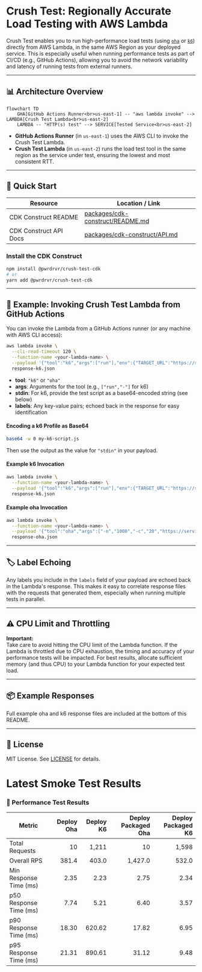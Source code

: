# Crush Test: Regionally Accurate Load Testing with AWS Lambda

Crush Test enables you to run high-performance load tests (using [`oha`](https://github.com/hatoo/oha) or [`k6`](https://k6.io/)) directly from AWS Lambda, in the same AWS Region as your deployed service. This is especially useful when running performance tests as part of CI/CD (e.g., GitHub Actions), allowing you to avoid the network variability and latency of running tests from external runners.

---

## 📊 Architecture Overview

```mermaid
flowchart TD
    GHA[GitHub Actions Runner<br>us-east-1] -- "aws lambda invoke" --> LAMBDA[Crush Test Lambda<br>us-east-2]
    LAMBDA -- "HTTP(s) test" --> SERVICE[Tested Service<br>us-east-2]
```

- **GitHub Actions Runner** (in `us-east-1`) uses the AWS CLI to invoke the Crush Test Lambda.
- **Crush Test Lambda** (in `us-east-2`) runs the load test tool in the same region as the service under test, ensuring the lowest and most consistent RTT.

---

## 🚀 Quick Start

| Resource                | Location / Link                                                                                 |
|-------------------------|-------------------------------------------------------------------------------------------------|
| CDK Construct README    | [packages/cdk-construct/README.md](./packages/cdk-construct/README.md)                          |
| CDK Construct API Docs  | [packages/cdk-construct/API.md](./packages/cdk-construct/API.md)                                |

### Install the CDK Construct

```sh
npm install @pwrdrvr/crush-test-cdk
# or
yarn add @pwrdrvr/crush-test-cdk
```

---

## 🧩 Example: Invoking Crush Test Lambda from GitHub Actions

You can invoke the Lambda from a GitHub Actions runner (or any machine with AWS CLI access):

```sh
aws lambda invoke \
  --cli-read-timeout 120 \
  --function-name <your-lambda-name> \
  --payload '{"tool":"k6","args":["run"],"env":{"TARGET_URL":"https://service.example.com/route"},"testProfile":{"base64Content":"<base64-encoded-k6-script>"},"labels":{"gha_run":"123","test":"api"}}' \
  response-k6.json
```

- **tool**: `"k6"` or `"oha"`
- **args**: Arguments for the tool (e.g., `["run","-"]` for k6)
- **stdin**: For k6, provide the test script as a base64-encoded string (see below)
- **labels**: Any key-value pairs; echoed back in the response for easy identification

#### Encoding a k6 Profile as Base64

```sh
base64 -w 0 my-k6-script.js
```

Then use the output as the value for `"stdin"` in your payload.

#### Example k6 Invocation

```sh
aws lambda invoke \
  --function-name <your-lambda-name> \
  --payload '{"tool":"k6","args":["run"],"env":{"TARGET_URL":"https://service.example.com/route"},"testProfile":{"base64Content":"<base64-encoded-k6-script>"},"labels":{"gha_run":"123","test":"api"}}' \
  response-k6.json
```

#### Example oha Invocation

```sh
aws lambda invoke \
  --function-name <your-lambda-name> \
  --payload '{"tool":"oha","args":["-n","1000","-c","20","https://service.example.com/route"],"env":{"TOKIO_WORKER_THREADS":"1"},"labels":{"gha_run":"123","test":"api"}}' \
  response-oha.json
```

---

## 🏷️ Label Echoing

Any labels you include in the `labels` field of your payload are echoed back in the Lambda's response. This makes it easy to correlate response files with the requests that generated them, especially when running multiple tests in parallel.

---

## ⚠️ CPU Limit and Throttling

**Important:**  
Take care to avoid hitting the CPU limit of the Lambda function. If the Lambda is throttled due to CPU exhaustion, the timing and accuracy of your performance tests will be impacted. For best results, allocate sufficient memory (and thus CPU) to your Lambda function for your expected test load.

---

## 📦 Example Responses

Full example oha and k6 response files are included at the bottom of this README.

---

## 📝 License

MIT License. See [LICENSE](./packages/cdk-construct/LICENSE) for details.

# Latest Smoke Test Results

<!-- perf-table:start -->

### 🚀 Performance Test Results

| Metric | Deploy Oha | Deploy K6 | Deploy Packaged Oha | Deploy Packaged K6 |
|--------|-----------:|----------:|--------------------:|-------------------:|
| Total Requests | 10 | 1,211 | 10 | 1,598 |
| Overall RPS | 381.4 | 403.0 | 1,427.0 | 532.0 |
| Min Response Time (ms) | 2.35 | 2.23 | 2.75 | 2.34 |
| p50 Response Time (ms) | 7.74 | 5.21 | 6.40 | 3.57 |
| p90 Response Time (ms) | 18.30 | 620.62 | 17.82 | 6.95 |
| p95 Response Time (ms) | 21.31 | 890.61 | 31.12 | 9.48 |

<!-- perf-table:end -->
